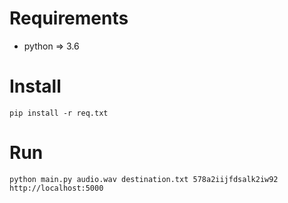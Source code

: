 # Requirements
- python => 3.6

# Install
```
pip install -r req.txt
```

# Run
```
python main.py audio.wav destination.txt 578a2iijfdsalk2iw92 http://localhost:5000
```
